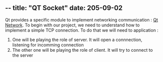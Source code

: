 --
title: "QT Socket"
date: 205-09-02
--

Qt provides a specific module to implement networking communication : [Qt Network](https://doc.qt.io/qt-6/qtnetwork-programming.html). To begin with our project, we need to understand how to implement a simple TCP connection. 
To do that we will need to application : 
1. One will be playing the role of server. It will open a connnection, listening for incomming connection
2. The other one will be playing the role of client. It will try to connect to the server

